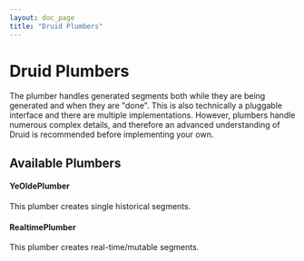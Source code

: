 ```yaml
---
layout: doc_page
title: "Druid Plumbers"
---
```


<!--
  ~ Licensed to the Apache Software Foundation (ASF) under one
  ~ or more contributor license agreements.  See the NOTICE file
  ~ distributed with this work for additional information
  ~ regarding copyright ownership.  The ASF licenses this file
  ~ to you under the Apache License, Version 2.0 (the
  ~ "License"); you may not use this file except in compliance
  ~ with the License.  You may obtain a copy of the License at
  ~
  ~   http://www.apache.org/licenses/LICENSE-2.0
  ~
  ~ Unless required by applicable law or agreed to in writing,
  ~ software distributed under the License is distributed on an
  ~ "AS IS" BASIS, WITHOUT WARRANTIES OR CONDITIONS OF ANY
  ~ KIND, either express or implied.  See the License for the
  ~ specific language governing permissions and limitations
  ~ under the License.
  -->

# Druid Plumbers

The plumber handles generated segments both while they are being generated and when they are "done". This is also technically a pluggable interface and there are multiple implementations. However, plumbers handle numerous complex details, and therefore an advanced understanding of Druid is recommended before implementing your own.

Available Plumbers
------------------

#### YeOldePlumber

This plumber creates single historical segments.

#### RealtimePlumber

This plumber creates real-time/mutable segments.
